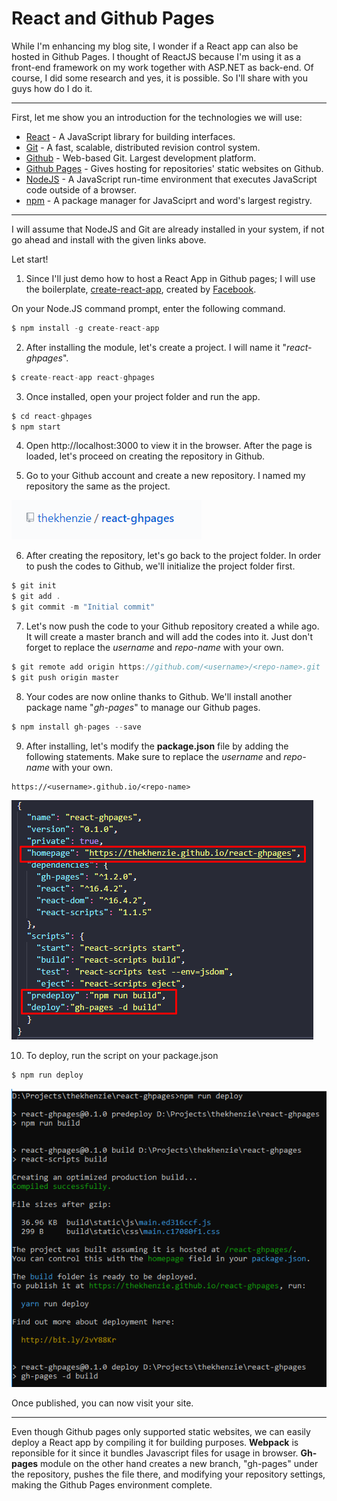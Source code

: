 React and Github Pages
===

While I'm enhancing my blog site,  I wonder if a React app can also be hosted in Github Pages. I thought of ReactJS because I'm using it as a front-end framework on my work together with ASP.NET as back-end. Of course, I did some research and yes, it is possible. So I'll share with you guys how do I do it.  

---
First, let me show you an introduction for the technologies we will use:

- [React](https://reactjs.org/) - A JavaScript library for building interfaces.
- [Git](https://github.com/git/git) - A fast, scalable, distributed revision control system.
- [Github](https://github.com/about) - Web-based Git. Largest development platform.
- [Github Pages](https://pages.github.com/) - Gives hosting for repositories' static websites on Github.
- [NodeJS](https://nodejs.org/) - A JavaScript run-time environment that executes JavaScript code outside of a browser.
- [npm](https://www.npmjs.com/) - A package manager for JavaSciprt and word's largest registry.
---

I will assume that NodeJS and Git are already installed in your system, if not go ahead and install with the given links above.

Let start!

1. Since I'll just demo how to host a React App in Github pages; I will use the boilerplate, [create-react-app](https://github.com/facebook/create-react-app), created by [Facebook](https://fb.me).

On your Node.JS command prompt, enter the following command.

```javascript
$ npm install -g create-react-app
```

2. After installing the module, let's create a project. I will name it "*react-ghpages*".

```javascript
$ create-react-app react-ghpages
```

3. Once installed, open your project folder and run the app.

```javascript
$ cd react-ghpages
$ npm start
```

4. Open http://localhost:3000 to view it in the browser. After the page is loaded, let's proceed on creating the repository in Github.

5. Go to your Github account and create a new repository. I named my repository the same as the project. 

![repo name](../images/screenshots/09-05-repo-name.png)

6. After creating the repository, let's go back to the project folder. In order to push the codes to Github, we'll initialize the project folder first.

```javascript
$ git init
$ git add .
$ git commit -m "Initial commit"
```

7. Let's now push the code to your Github repository created a while ago. It will create a master branch and will add the codes into it. Just don't forget to replace the *username* and *repo-name* with your own.

```javascript
$ git remote add origin https://github.com/<username>/<repo-name>.git
$ git push origin master
```

8. Your codes are now online thanks to Github. We'll install another package name "*gh-pages*" to manage our Github pages.

```javascript
$ npm install gh-pages --save
```

9. After installing, let's modify the **package.json** file by adding the following statements. Make sure to replace the *username* and *repo-name* with your own. 

```
https://<username>.github.io/<repo-name>
```

![package.json](../images/screenshots/09-05-package-json.png)

10. To deploy, run the script on your package.json

```javascript
$ npm run deploy
```

![published](../images/screenshots/09-05-publish.png)

Once published, you can now visit your site.


---
Even though Github pages only supported static websites, we can easily deploy a React app by compiling it for building purposes. **Webpack** is reponsible for it since it bundles Javascript files for usage in browser. **Gh-pages** module on the other hand creates a new branch, "gh-pages" under the repository, pushes the file there, and modifying your repository settings, making the Github Pages environment complete.